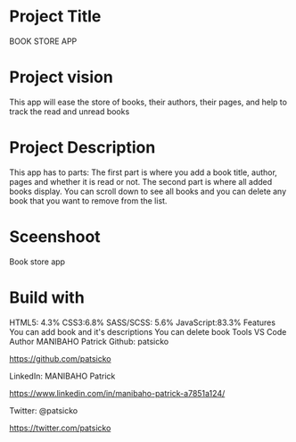 # Project Title
BOOK STORE APP

# Project vision
This app will ease the store of books, their authors, their pages, and help to track the read and unread books

# Project Description
This app has to parts: The first part is where you add a book title, author, pages and whether it is read or not. The second part is where all added books display. You can scroll down to see all books and you can delete any book that you want to remove from the list.

# Sceenshoot
Book store app

# Build with
HTML5: 4.3%
CSS3:6.8%
SASS/SCSS: 5.6%
JavaScript:83.3%
Features
You can add book and it's descriptions
You can delete book
Tools
VS Code
Author
MANIBAHO Patrick
Github: patsicko

https://github.com/patsicko

LinkedIn: MANIBAHO Patrick

https://www.linkedin.com/in/manibaho-patrick-a7851a124/

Twitter: @patsicko

https://twitter.com/patsicko
